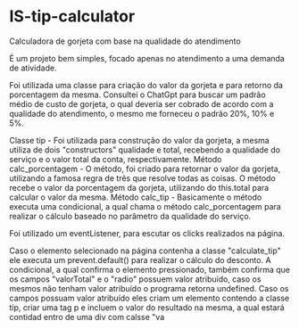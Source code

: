 # IS-tip-calculator
Calculadora de gorjeta com base na qualidade do atendimento

É um projeto bem simples, focado apenas no atendimento a uma demanda de atividade.

Foi utilizada uma classe para criação do valor da gorjeta e para retorno da porcentagem da mesma. Consultei o ChatGpt para buscar um padrão médio de custo de gorjeta, o qual deveria ser cobrado de acordo com a qualidade do atendimento, o mesmo me forneceu o padrão 20%, 10% e 5%.

Classe tip - Foi utilizada para construção do valor da gorjeta, a mesma utiliza de dois "constructors" qualidade e total, recebendo a qualidade do serviço e o valor total da conta, respectivamente.
Método calc_porcentagem - O método, foi criado para retornar o valor da gorjeta, utilizando a famosa regra de três que resolve todas as coisas. O método recebe o valor da porcentagem da gorjeta, utilizando do this.total para calcular o valor da mesma.
Método calc_tip - Basicamente o método executa uma condicional, a qual chama o método calc_porcentagem para realizar o cálculo baseado no parâmetro da qualidade do serviço.

Foi utilizado um eventListener, para escutar os clicks realizados na página.

Caso o elemento selecionado na página contenha a classe "calculate_tip" ele executa um prevent.default() para realizar o cálculo do desconto.
A condicional, a qual confirma o elemento pressionado, também confirma que os campos "valorTotal" e o "radio" possuem valor atribuído, caso os mesmos não tenham valor atribuído o programa retorna undefined. Caso os campos possuam valor atribuído eles criam um elemento contendo a classe tip, criar uma tag p e incluem o valor do resultado na mesma, a qual estará contidad entro de uma div com calsse "va


